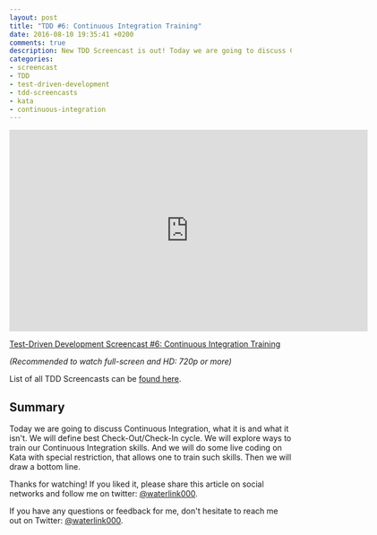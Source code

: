 ```yaml
---
layout: post
title: "TDD #6: Continuous Integration Training"
date: 2016-08-10 19:35:41 +0200
comments: true
description: New TDD Screencast is out! Today we are going to discuss Continuous Integration, what it is and what it isn't. We will define best Check-Out/Check-In cycle. We will explore ways to train our Continuous Integration skills. And we will do some live coding on Kata with special restriction, that allows one to train such skills. Then we will draw a bottom line.
categories:
- screencast
- TDD
- test-driven-development
- tdd-screencasts
- kata
- continuous-integration
---
```


<iframe src="https://player.vimeo.com/video/178357638" width="640" height="360" frameborder="0" webkitallowfullscreen mozallowfullscreen allowfullscreen></iframe>

[Test-Driven Development Screencast #6: Continuous Integration Training](https://vimeo.com/178357638)

*(Recommended to watch full-screen and HD: 720p or more)*

List of all TDD Screencasts can be [found here](/blog/categories/tdd-screencasts/).

## Summary

Today we are going to discuss Continuous Integration, what it is and what it isn't. We will define best Check-Out/Check-In cycle. We will explore ways to train our Continuous Integration skills. And we will do some live coding on Kata with special restriction, that allows one to train such skills. Then we will draw a bottom line.

Thanks for watching! If you liked it, please share this article on social networks and follow me on twitter: [@waterlink000](https://twitter.com/waterlink000).

If you have any questions or feedback for me, don't hesitate to reach me out on Twitter: [@waterlink000](https://twitter.com/waterlink000).
